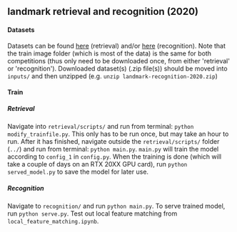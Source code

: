 ## landmark retrieval and recognition (2020)
#### Datasets
Datasets can be found [here](https://www.kaggle.com/c/landmark-retrieval-2020/data) (retrieval) and/or [here](https://www.kaggle.com/c/landmark-recognition-2020/data) (recognition). Note that the train image folder (which is most of the data) is the same for both competitions (thus only need to be downloaded once, from either 'retrieval' or 'recognition'). Downloaded dataset(s) (.zip file(s)) should be moved into `inputs/` and then unzipped (e.g. `unzip landmark-recognition-2020.zip`)

#### Train
##### Retrieval
Navigate into `retrieval/scripts/` and run from terminal: `python modify_trainfile.py`. This only has to be run once, but may take an hour to run. After it has finished, navigate outside the `retrieval/scripts/` folder (`../`) and run from terminal: `python main.py`. `main.py` will train the model according to `config_1` in `config.py`. When the training is done (which will take a couple of days on an RTX 20XX GPU card), run `python served_model.py` to save the model for later use.
##### Recognition
Navigate to `recognition/` and run `python main.py`. To serve trained model, run `python serve.py`. Test out local feature matching from `local_feature_matching.ipynb`.
